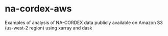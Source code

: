 # na-cordex-aws
Examples of analysis of NA-CORDEX data publicly available on Amazon S3 (us-west-2 region) using xarray and dask
